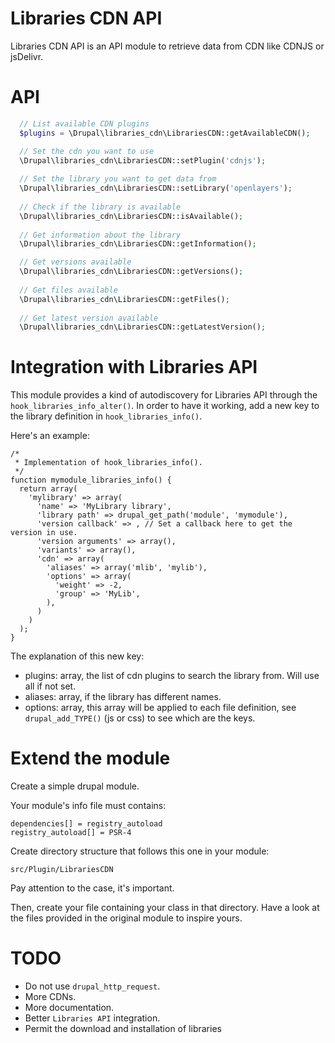 # Libraries CDN API

Libraries CDN API is an API module to retrieve data from CDN like CDNJS or jsDelivr.

# API
```php
  // List available CDN plugins
  $plugins = \Drupal\libraries_cdn\LibrariesCDN::getAvailableCDN();

  // Set the cdn you want to use
  \Drupal\libraries_cdn\LibrariesCDN::setPlugin('cdnjs');
  
  // Set the library you want to get data from
  \Drupal\libraries_cdn\LibrariesCDN::setLibrary('openlayers');
  
  // Check if the library is available
  \Drupal\libraries_cdn\LibrariesCDN::isAvailable();
  
  // Get information about the library
  \Drupal\libraries_cdn\LibrariesCDN::getInformation();

  // Get versions available
  \Drupal\libraries_cdn\LibrariesCDN::getVersions();
  
  // Get files available
  \Drupal\libraries_cdn\LibrariesCDN::getFiles();
  
  // Get latest version available
  \Drupal\libraries_cdn\LibrariesCDN::getLatestVersion();
```

# Integration with Libraries API

This module provides a kind of autodiscovery for Libraries API through the ```hook_libraries_info_alter()```.
In order to have it working, add a new key to the library definition in ```hook_libraries_info()```.

Here's an example:

```
/*
 * Implementation of hook_libraries_info().
 */
function mymodule_libraries_info() {
  return array(
    'mylibrary' => array(
      'name' => 'MyLibrary library',
      'library path' => drupal_get_path('module', 'mymodule'),
      'version callback' => , // Set a callback here to get the version in use.
      'version arguments' => array(),
      'variants' => array(),
      'cdn' => array(
        'aliases' => array('mlib', 'mylib'),
        'options' => array(
          'weight' => -2,
          'group' => 'MyLib',
        ),
      )
    )
  );
}
```

The explanation of this new key:
- plugins: array, the list of cdn plugins to search the library from. Will use all if not set.
- aliases: array, if the library has different names.
- options: array, this array will be applied to each file definition, see ```drupal_add_TYPE()``` (js or css) to see which are the keys.


# Extend the module

Create a simple drupal module.

Your module's info file must contains:

```
dependencies[] = registry_autoload
registry_autoload[] = PSR-4
```

Create directory structure that follows this one in your module:

```
src/Plugin/LibrariesCDN
```

Pay attention to the case, it's important.

Then, create your file containing your class in that directory.
Have a look at the files provided in the original module to inspire yours.

# TODO
* Do not use ```drupal_http_request```.
* More CDNs.
* More documentation.
* Better ```Libraries API``` integration.
* Permit the download and installation of libraries
